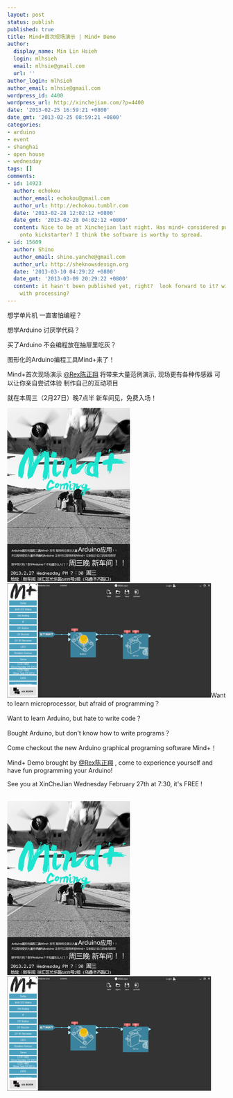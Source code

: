 ```yaml
---
layout: post
status: publish
published: true
title: Mind+首次现场演示 | Mind+ Demo
author:
  display_name: Min Lin Hsieh
  login: mlhsieh
  email: mlhsie@gmail.com
  url: ''
author_login: mlhsieh
author_email: mlhsie@gmail.com
wordpress_id: 4400
wordpress_url: http://xinchejian.com/?p=4400
date: '2013-02-25 16:59:21 +0800'
date_gmt: '2013-02-25 08:59:21 +0800'
categories:
- arduino
- event
- shanghai
- open house
- wednesday
tags: []
comments:
- id: 14923
  author: echokou
  author_email: echokou@gmail.com
  author_url: http://echokou.tumblr.com
  date: '2013-02-28 12:02:12 +0800'
  date_gmt: '2013-02-28 04:02:12 +0800'
  content: Nice to be at Xinchejian last night. Has mind+ considered putting the program
    onto kickstarter? I think the software is worthy to spread.
- id: 15609
  author: Shino
  author_email: shino.yanche@gmail.com
  author_url: http://sheknowsdesign.org
  date: '2013-03-10 04:29:22 +0800'
  date_gmt: '2013-03-09 20:29:22 +0800'
  content: it hasn't been published yet, right?  look forward to it? will it work
    with processing?
---
```

<p><!--:zh-->想学单片机 一直害怕编程？</p>
<p>想学Arduino 讨厌学代码？</p>
<p>买了Arduino 不会编程放在抽屉里吃灰？</p>
<p>图形化的Arduino编程工具Mind+来了！</p>
<p>Mind+首次现场演示&nbsp;<a href="http://weibo.com/n/Rex%E9%99%88%E6%AD%A3%E7%BF%94">@Rex陈正翔</a>&nbsp;将带来大量范例演示, 现场更有各种传感器 可以让你亲自尝试体验 制作自己的互动项目</p>
<p>就在本周三（2月27日）晚7点半 新车间见，免费入场！</p>
<p><a href="/uploads/2013/02/mind+event.png"><img class="alignnone size-large wp-image-4402" alt="mind+event" src="/uploads/2013/02/mind+event-283x400.png" width="283" height="400" /></a>&nbsp; &nbsp;&nbsp;<a href="/uploads/2013/02/mind+.png"><img class="alignnone size-large wp-image-4401" alt="mind+" src="/uploads/2013/02/mind+-600x337.png" width="470" height="263" /></a><!--:--><!--:en-->Want to learn microprocessor, but&nbsp;afraid of programming？</p>
<p>Want to learn Arduino, but hate to write code？</p>
<p>Bought Arduino, but don't know how to write programs？</p>
<p>Come checkout the new Arduino graphical programing software Mind+！</p>
<p>Mind+ Demo brought by&nbsp;<a href="http://weibo.com/n/Rex%E9%99%88%E6%AD%A3%E7%BF%94">@Rex陈正翔</a>&nbsp;, come to experience yourself and have fun programming your Arduino!</p>
<p>See you at XinCheJian Wednesday February 27th at 7:30, it's FREE !</p>
<p><a href="/uploads/2013/02/mind+event.png"><br />
<img alt="mind+event" src="/uploads/2013/02/mind+event-283x400.png" width="283" height="400" /></a>&nbsp; &nbsp;&nbsp;<a href="/uploads/2013/02/mind+.png"><img alt="mind+" src="/uploads/2013/02/mind+-600x337.png" width="470" height="263" /></a><!--:--></p>

